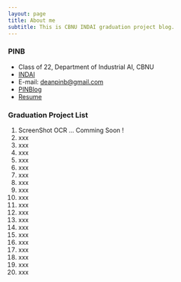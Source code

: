 ```yaml
---
layout: page
title: About me
subtitle: This is CBNU INDAI graduation project blog.
---
```


### PINB 

- Class of 22, Department of Industrial AI, CBNU
- [INDAI](https://indai.cbnu.ac.kr/iai)
- E-mail: deanpinb@gmail.com
- [PINBlog](https://pinblog.codes)
- [Resume](https://resume.pinblog.codes)


### Graduation Project List

01. ScreenShot OCR ... Comming Soon !
02. xxx
03. xxx
04. xxx
05. xxx
06. xxx
07. xxx
08. xxx
09. xxx
10. xxx
11. xxx
12. xxx
13. xxx
14. xxx
15. xxx
16. xxx
17. xxx
18. xxx
19. xxx
20. xxx
